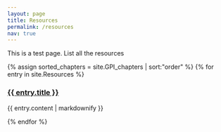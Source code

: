 ```yaml
---
layout: page
title: Resources
permalink: /resources
nav: true
---
```


This is a test page. List all the resources

{% assign sorted_chapters = site.GPI_chapters | sort:"order" %}
{% for entry in site.Resources %}
  <h3>
    <a href="{{site.baseurl}}{{entry.url}}">
      {{ entry.title }}
    </a>
  </h3>
  <p>{{ entry.content | markdownify }}</p>
{% endfor %}
